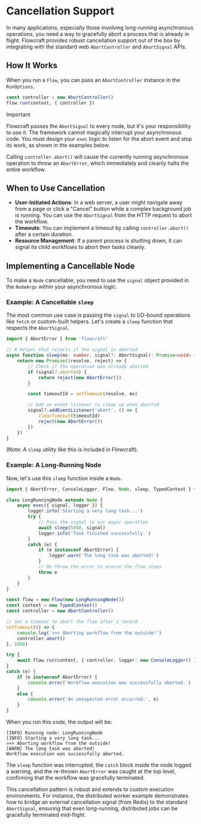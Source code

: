 # Cancellation Support

In many applications, especially those involving long-running asynchronous operations, you need a way to gracefully abort a process that is already in flight. Flowcraft provides robust cancellation support out of the box by integrating with the standard web `AbortController` and `AbortSignal` APIs.

## How It Works

When you run a `Flow`, you can pass an `AbortController` instance in the `RunOptions`.

```typescript
const controller = new AbortController()
flow.run(context, { controller })
```

> [!IMPORTANT]
> Flowcraft passes the `AbortSignal` to every node, but it's your responsibility to use it. The framework cannot magically interrupt your asynchronous code. You must design your `exec` logic to listen for the abort event and stop its work, as shown in the examples below.

Calling `controller.abort()` will cause the currently running asynchronous operation to throw an `AbortError`, which immediately and cleanly halts the entire workflow.

## When to Use Cancellation

- **User-Initiated Actions**: In a web server, a user might navigate away from a page or click a "Cancel" button while a complex background job is running. You can use the `AbortSignal` from the HTTP request to abort the workflow.
- **Timeouts**: You can implement a timeout by calling `controller.abort()` after a certain duration.
- **Resource Management**: If a parent process is shutting down, it can signal its child workflows to abort their tasks cleanly.

## Implementing a Cancellable Node

To make a `Node` cancellable, you need to use the `signal` object provided in the `NodeArgs` within your asynchronous logic.

### Example: A Cancellable `sleep`

The most common use case is passing the `signal` to I/O-bound operations like `fetch` or custom-built helpers. Let's create a `sleep` function that respects the `AbortSignal`.

```typescript
import { AbortError } from 'flowcraft'

// A helper that rejects if the signal is aborted
async function sleep(ms: number, signal?: AbortSignal): Promise<void> {
	return new Promise((resolve, reject) => {
		// Check if the operation was already aborted
		if (signal?.aborted) {
			return reject(new AbortError())
		}

		const timeoutId = setTimeout(resolve, ms)

		// Add an event listener to clean up when aborted
		signal?.addEventListener('abort', () => {
			clearTimeout(timeoutId)
			reject(new AbortError())
		})
	})
}
```

(Note: A `sleep` utility like this is included in Flowcraft).

### Example: A Long-Running Node

Now, let's use this `sleep` function inside a `Node`.

```typescript
import { AbortError, ConsoleLogger, Flow, Node, sleep, TypedContext } from 'flowcraft'

class LongRunningNode extends Node {
	async exec({ signal, logger }) {
		logger.info('Starting a very long task...')
		try {
			// Pass the signal to our async operation
			await sleep(5000, signal)
			logger.info('Task finished successfully.')
		}
		catch (e) {
			if (e instanceof AbortError) {
				logger.warn('The long task was aborted!')
			}
			// Re-throw the error to ensure the flow stops
			throw e
		}
	}
}

const flow = new Flow(new LongRunningNode())
const context = new TypedContext()
const controller = new AbortController()

// Set a timeout to abort the flow after 1 second
setTimeout(() => {
	console.log('>>> Aborting workflow from the outside!')
	controller.abort()
}, 1000)

try {
	await flow.run(context, { controller, logger: new ConsoleLogger() })
}
catch (e) {
	if (e instanceof AbortError) {
		console.error('Workflow execution was successfully aborted.')
	}
	else {
		console.error('An unexpected error occurred:', e)
	}
}
```

When you run this code, the output will be:

```
[INFO] Running node: LongRunningNode
[INFO] Starting a very long task...
>>> Aborting workflow from the outside!
[WARN] The long task was aborted!
Workflow execution was successfully aborted.
```

The `sleep` function was interrupted, the `catch` block inside the node logged a warning, and the re-thrown `AbortError` was caught at the top level, confirming that the workflow was gracefully terminated.

This cancellation pattern is robust and extends to custom execution environments. For instance, the distributed worker example demonstrates how to bridge an external cancellation signal (from Redis) to the standard `AbortSignal`, ensuring that even long-running, distributed jobs can be gracefully terminated mid-flight.
